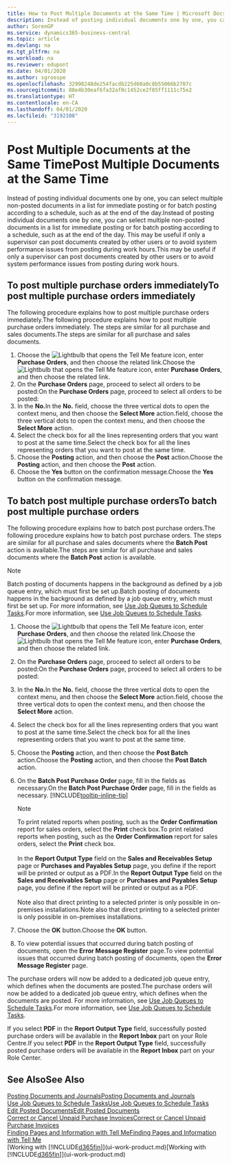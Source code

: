 ```yaml
---
title: How to Post Multiple Documents at the Same Time | Microsoft Docs
description: Instead of posting individual documents one by one, you can select multiple non-posted documents in a list for batch posting, either for immediate posting or scheduled to, for example, the end of the day.
author: SorenGP
ms.service: dynamics365-business-central
ms.topic: article
ms.devlang: na
ms.tgt_pltfrm: na
ms.workload: na
ms.reviewer: edupont
ms.date: 04/01/2020
ms.author: sgroespe
ms.openlocfilehash: 32998248de254facdb225d60a0c8b55066b2707c
ms.sourcegitcommit: 88e4b30eaf6fa32af0c1452ce2f85ff1111c75e2
ms.translationtype: HT
ms.contentlocale: en-CA
ms.lasthandoff: 04/01/2020
ms.locfileid: "3192108"
---
```

# <a name="post-multiple-documents-at-the-same-time"></a><span data-ttu-id="19726-103">Post Multiple Documents at the Same Time</span><span class="sxs-lookup"><span data-stu-id="19726-103">Post Multiple Documents at the Same Time</span></span>
<span data-ttu-id="19726-104">Instead of posting individual documents one by one, you can select multiple non-posted documents in a list for immediate posting or for batch posting according to a schedule, such as at the end of the day.</span><span class="sxs-lookup"><span data-stu-id="19726-104">Instead of posting individual documents one by one, you can select multiple non-posted documents in a list for immediate posting or for batch posting according to a schedule, such as at the end of the day.</span></span> <span data-ttu-id="19726-105">This may be useful if only a supervisor can post documents created by other users or to avoid system performance issues from posting during work hours.</span><span class="sxs-lookup"><span data-stu-id="19726-105">This may be useful if only a supervisor can post documents created by other users or to avoid system performance issues from posting during work hours.</span></span>

## <a name="to-post-multiple-purchase-orders-immediately"></a><span data-ttu-id="19726-106">To post multiple purchase orders immediately</span><span class="sxs-lookup"><span data-stu-id="19726-106">To post multiple purchase orders immediately</span></span>
<span data-ttu-id="19726-107">The following procedure explains how to post multiple purchase orders immediately.</span><span class="sxs-lookup"><span data-stu-id="19726-107">The following procedure explains how to post multiple purchase orders immediately.</span></span> <span data-ttu-id="19726-108">The steps are similar for all purchase and sales documents.</span><span class="sxs-lookup"><span data-stu-id="19726-108">The steps are similar for all purchase and sales documents.</span></span>

1. <span data-ttu-id="19726-109">Choose the ![Lightbulb that opens the Tell Me feature](media/ui-search/search_small.png "Tell me what you want to do") icon, enter **Purchase Orders**, and then choose the related link.</span><span class="sxs-lookup"><span data-stu-id="19726-109">Choose the ![Lightbulb that opens the Tell Me feature](media/ui-search/search_small.png "Tell me what you want to do") icon, enter **Purchase Orders**, and then choose the related link.</span></span>
2. <span data-ttu-id="19726-110">On the **Purchase Orders** page, proceed to select all orders to be posted:</span><span class="sxs-lookup"><span data-stu-id="19726-110">On the **Purchase Orders** page, proceed to select all orders to be posted:</span></span>
3. <span data-ttu-id="19726-111">In the **No.**</span><span class="sxs-lookup"><span data-stu-id="19726-111">In the **No.**</span></span> <span data-ttu-id="19726-112">field, choose the three vertical dots to open the context menu, and then choose the **Select More** action.</span><span class="sxs-lookup"><span data-stu-id="19726-112">field, choose the three vertical dots to open the context menu, and then choose the **Select More** action.</span></span>
4. <span data-ttu-id="19726-113">Select the check box for all the lines representing orders that you want to post at the same time.</span><span class="sxs-lookup"><span data-stu-id="19726-113">Select the check box for all the lines representing orders that you want to post at the same time.</span></span>
5. <span data-ttu-id="19726-114">Choose the **Posting** action, and then choose the **Post** action.</span><span class="sxs-lookup"><span data-stu-id="19726-114">Choose the **Posting** action, and then choose the **Post** action.</span></span>
6. <span data-ttu-id="19726-115">Choose the **Yes** button on the confirmation message.</span><span class="sxs-lookup"><span data-stu-id="19726-115">Choose the **Yes** button on the confirmation message.</span></span>

## <a name="to-batch-post-multiple-purchase-orders"></a><span data-ttu-id="19726-116">To batch post multiple purchase orders</span><span class="sxs-lookup"><span data-stu-id="19726-116">To batch post multiple purchase orders</span></span>
<span data-ttu-id="19726-117">The following procedure explains how to batch post purchase orders.</span><span class="sxs-lookup"><span data-stu-id="19726-117">The following procedure explains how to batch post purchase orders.</span></span> <span data-ttu-id="19726-118">The steps are similar for all purchase and sales documents where the **Batch Post** action is available.</span><span class="sxs-lookup"><span data-stu-id="19726-118">The steps are similar for all purchase and sales documents where the **Batch Post** action is available.</span></span>

> [!NOTE]
> <span data-ttu-id="19726-119">Batch posting of documents happens in the background as defined by a job queue entry, which must first be set up.</span><span class="sxs-lookup"><span data-stu-id="19726-119">Batch posting of documents happens in the background as defined by a job queue entry, which must first be set up.</span></span> <span data-ttu-id="19726-120">For more information, see [Use Job Queues to Schedule Tasks](admin-job-queues-schedule-tasks.md).</span><span class="sxs-lookup"><span data-stu-id="19726-120">For more information, see [Use Job Queues to Schedule Tasks](admin-job-queues-schedule-tasks.md).</span></span>

1. <span data-ttu-id="19726-121">Choose the ![Lightbulb that opens the Tell Me feature](media/ui-search/search_small.png "Tell me what you want to do") icon, enter **Purchase Orders**, and then choose the related link.</span><span class="sxs-lookup"><span data-stu-id="19726-121">Choose the ![Lightbulb that opens the Tell Me feature](media/ui-search/search_small.png "Tell me what you want to do") icon, enter **Purchase Orders**, and then choose the related link.</span></span>  
2. <span data-ttu-id="19726-122">On the **Purchase Orders** page, proceed to select all orders to be posted:</span><span class="sxs-lookup"><span data-stu-id="19726-122">On the **Purchase Orders** page, proceed to select all orders to be posted:</span></span>
3. <span data-ttu-id="19726-123">In the **No.**</span><span class="sxs-lookup"><span data-stu-id="19726-123">In the **No.**</span></span> <span data-ttu-id="19726-124">field, choose the three vertical dots to open the context menu, and then choose the **Select More** action.</span><span class="sxs-lookup"><span data-stu-id="19726-124">field, choose the three vertical dots to open the context menu, and then choose the **Select More** action.</span></span>
4. <span data-ttu-id="19726-125">Select the check box for all the lines representing orders that you want to post at the same time.</span><span class="sxs-lookup"><span data-stu-id="19726-125">Select the check box for all the lines representing orders that you want to post at the same time.</span></span>
5. <span data-ttu-id="19726-126">Choose the **Posting** action, and then choose the **Post Batch** action.</span><span class="sxs-lookup"><span data-stu-id="19726-126">Choose the **Posting** action, and then choose the **Post Batch** action.</span></span>
6. <span data-ttu-id="19726-127">On the **Batch Post Purchase Order** page, fill in the fields as necessary.</span><span class="sxs-lookup"><span data-stu-id="19726-127">On the **Batch Post Purchase Order** page, fill in the fields as necessary.</span></span> [!INCLUDE[tooltip-inline-tip](includes/tooltip-inline-tip_md.md)]

    > [!NOTE]
    > <span data-ttu-id="19726-128">To print related reports when posting, such as the **Order Confirmation** report for sales orders, select the **Print** check box.</span><span class="sxs-lookup"><span data-stu-id="19726-128">To print related reports when posting, such as the **Order Confirmation** report for sales orders, select the **Print** check box.</span></span><br /><br /> <span data-ttu-id="19726-129">In the **Report Output Type** field on the **Sales and Receivables Setup** page or **Purchases and Payables Setup** page, you define if the report will be printed or output as a PDF.</span><span class="sxs-lookup"><span data-stu-id="19726-129">In the **Report Output Type** field on the **Sales and Receivables Setup** page or **Purchases and Payables Setup** page, you define if the report will be printed or output as a PDF.</span></span><br /><br /> <span data-ttu-id="19726-130">Note also that direct printing to a selected printer is only possible in on-premises installations.</span><span class="sxs-lookup"><span data-stu-id="19726-130">Note also that direct printing to a selected printer is only possible in on-premises installations.</span></span>

7. <span data-ttu-id="19726-131">Choose the **OK** button.</span><span class="sxs-lookup"><span data-stu-id="19726-131">Choose the **OK** button.</span></span>
8. <span data-ttu-id="19726-132">To view potential issues that occurred during batch posting of documents, open the **Error Message Register** page.</span><span class="sxs-lookup"><span data-stu-id="19726-132">To view potential issues that occurred during batch posting of documents, open the **Error Message Register** page.</span></span>

<span data-ttu-id="19726-133">The purchase orders will now be added to a dedicated job queue entry, which defines when the documents are posted.</span><span class="sxs-lookup"><span data-stu-id="19726-133">The purchase orders will now be added to a dedicated job queue entry, which defines when the documents are posted.</span></span> <span data-ttu-id="19726-134">For more information, see [Use Job Queues to Schedule Tasks](admin-job-queues-schedule-tasks.md).</span><span class="sxs-lookup"><span data-stu-id="19726-134">For more information, see [Use Job Queues to Schedule Tasks](admin-job-queues-schedule-tasks.md).</span></span>

<span data-ttu-id="19726-135">If you select **PDF** in the **Report Output Type** field, successfully posted purchase orders will be available in the **Report Inbox** part on your Role Centre.</span><span class="sxs-lookup"><span data-stu-id="19726-135">If you select **PDF** in the **Report Output Type** field, successfully posted purchase orders will be available in the **Report Inbox** part on your Role Center.</span></span>

## <a name="see-also"></a><span data-ttu-id="19726-136">See Also</span><span class="sxs-lookup"><span data-stu-id="19726-136">See Also</span></span>
[<span data-ttu-id="19726-137">Posting Documents and Journals</span><span class="sxs-lookup"><span data-stu-id="19726-137">Posting Documents and Journals</span></span>](ui-post-documents-journals.md)  
[<span data-ttu-id="19726-138">Use Job Queues to Schedule Tasks</span><span class="sxs-lookup"><span data-stu-id="19726-138">Use Job Queues to Schedule Tasks</span></span>](admin-job-queues-schedule-tasks.md)  
[<span data-ttu-id="19726-139">Edit Posted Documents</span><span class="sxs-lookup"><span data-stu-id="19726-139">Edit Posted Documents</span></span>](across-edit-posted-document.md)  
[<span data-ttu-id="19726-140">Correct or Cancel Unpaid Purchase Invoices</span><span class="sxs-lookup"><span data-stu-id="19726-140">Correct or Cancel Unpaid Purchase Invoices</span></span>](purchasing-how-correct-cancel-unpaid-purchase-invoices.md)  
[<span data-ttu-id="19726-141">Finding Pages and Information with Tell Me</span><span class="sxs-lookup"><span data-stu-id="19726-141">Finding Pages and Information with Tell Me</span></span>](ui-search.md)  
<span data-ttu-id="19726-142">[Working with [!INCLUDE[d365fin](includes/d365fin_md.md)]](ui-work-product.md)</span><span class="sxs-lookup"><span data-stu-id="19726-142">[Working with [!INCLUDE[d365fin](includes/d365fin_md.md)]](ui-work-product.md)</span></span>
